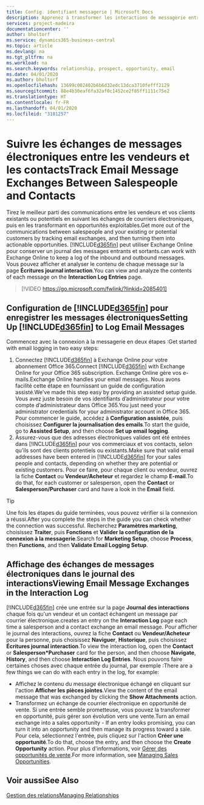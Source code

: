 ```yaml
---
title: Config. identifiant messagerie | Microsoft Docs
description: Apprenez à transformer les interactions de messagerie entre les vendeurs et les clients en véritables opportunités de vente.
services: project-madeira
documentationcenter: ''
author: bholtorf
ms.service: dynamics365-business-central
ms.topic: article
ms.devlang: na
ms.tgt_pltfrm: na
ms.workload: na
ms.search.keywords: relationship, prospect, opportunity, email
ms.date: 04/01/2020
ms.author: bholtorf
ms.openlocfilehash: 13699c002402b6b6d32edc13dca3710fefff2129
ms.sourcegitcommit: 88e4b30eaf6fa32af0c1452ce2f85ff1111c75e2
ms.translationtype: HT
ms.contentlocale: fr-FR
ms.lasthandoff: 04/01/2020
ms.locfileid: "3181257"
---
```

# <a name="track-email-message-exchanges-between-salespeople-and-contacts"></a><span data-ttu-id="c48ec-103">Suivre les échanges de messages électroniques entre les vendeurs et les contacts</span><span class="sxs-lookup"><span data-stu-id="c48ec-103">Track Email Message Exchanges Between Salespeople and Contacts</span></span>
<span data-ttu-id="c48ec-104">Tirez le meilleur parti des communications entre les vendeurs et vos clients existants ou potentiels en suivant les échanges de courriers électroniques, puis en les transformant en opportunités exploitables.</span><span class="sxs-lookup"><span data-stu-id="c48ec-104">Get more out of the communications between salespeople and your existing or potential customers by tracking email exchanges, and then turning them into actionable opportunities.</span></span> [!INCLUDE[d365fin](includes/d365fin_md.md)] <span data-ttu-id="c48ec-105">peut utiliser Exchange Online pour conserver un journal des messages entrants et sortants.</span><span class="sxs-lookup"><span data-stu-id="c48ec-105">can work with Exchange Online to keep a log of the inbound and outbound messages.</span></span> <span data-ttu-id="c48ec-106">Vous pouvez afficher et analyser le contenu de chaque message sur la page **Écritures journal interaction**.</span><span class="sxs-lookup"><span data-stu-id="c48ec-106">You can view and analyze the contents of each message on the **Interaction Log Entries** page.</span></span>

> [!VIDEO https://go.microsoft.com/fwlink/?linkid=2085401]

## <a name="setting-up-d365fin-to-log-email-messages"></a><span data-ttu-id="c48ec-107">Configuration de [!INCLUDE[d365fin](includes/d365fin_md.md)] pour enregistrer les messages électroniques</span><span class="sxs-lookup"><span data-stu-id="c48ec-107">Setting Up [!INCLUDE[d365fin](includes/d365fin_md.md)] to Log Email Messages</span></span>
<span data-ttu-id="c48ec-108">Commencez avec la connexion à la messagerie en deux étapes :</span><span class="sxs-lookup"><span data-stu-id="c48ec-108">Get started with email logging in two easy steps:</span></span>

1. <span data-ttu-id="c48ec-109">Connectez [!INCLUDE[d365fin](includes/d365fin_md.md)] à Exchange Online pour votre abonnement Office 365.</span><span class="sxs-lookup"><span data-stu-id="c48ec-109">Connect [!INCLUDE[d365fin](includes/d365fin_md.md)] with Exchange Online for your Office 365 subscription.</span></span> <span data-ttu-id="c48ec-110">Exchange Online gère vos e-mails.</span><span class="sxs-lookup"><span data-stu-id="c48ec-110">Exchange Online handles your email messages.</span></span> <span data-ttu-id="c48ec-111">Nous avons facilité cette étape en fournissant un guide de configuration assisté.</span><span class="sxs-lookup"><span data-stu-id="c48ec-111">We've made this step easy by providing an assisted setup guide.</span></span> <span data-ttu-id="c48ec-112">Vous avez juste besoin de vos identifiants d’administrateur pour votre compte d’administrateur dans Office 365.</span><span class="sxs-lookup"><span data-stu-id="c48ec-112">You just need your administrator credentials for your administrator account in Office 365.</span></span> <span data-ttu-id="c48ec-113">Pour commencer le guide, accédez à **Configuration assistée**, puis choisissez **Configurer la journalisation des emails**.</span><span class="sxs-lookup"><span data-stu-id="c48ec-113">To start the guide, go to **Assisted Setup**, and then choose **Set up email logging**.</span></span> 
2. <span data-ttu-id="c48ec-114">Assurez-vous que des adresses électroniques valides ont été entrées dans [!INCLUDE[d365fin](includes/d365fin_md.md)] pour vos commerciaux et vos contacts, selon qu’ils sont des clients potentiels ou existants.</span><span class="sxs-lookup"><span data-stu-id="c48ec-114">Make sure that valid email addresses have been entered in [!INCLUDE[d365fin](includes/d365fin_md.md)] for your sales people and contacts, depending on whether they are potential or existing customers.</span></span> <span data-ttu-id="c48ec-115">Pour ce faire, pour chaque client ou vendeur, ouvrez la fiche **Contact** ou **Vendeur/Acheteur** et regardez le champ **E-mail**.</span><span class="sxs-lookup"><span data-stu-id="c48ec-115">To do that, for each customer or salesperson, open the **Contact** or **Salesperson/Purchaser** card and have a look in the **Email** field.</span></span>

> [!Tip]
> <span data-ttu-id="c48ec-116">Une fois les étapes du guide terminées, vous pouvez vérifier si la connexion a réussi.</span><span class="sxs-lookup"><span data-stu-id="c48ec-116">After you complete the steps in the guide you can check whether the connection was successful.</span></span> <span data-ttu-id="c48ec-117">Recherchez **Paramètres marketing**, choisissez **Traiter**, puis **Fonctions** et **Valider la configuration de la connexion à la messagerie**.</span><span class="sxs-lookup"><span data-stu-id="c48ec-117">Search for **Marketing Setup**, choose **Process**, then **Functions**, and then **Validate Email Logging Setup**.</span></span>

## <a name="viewing-email-message-exchanges-in-the-interaction-log"></a><span data-ttu-id="c48ec-118">Affichage des échanges de messages électroniques dans le journal des interactions</span><span class="sxs-lookup"><span data-stu-id="c48ec-118">Viewing Email Message Exchanges in the Interaction Log</span></span>
[!INCLUDE[d365fin](includes/d365fin_md.md)] <span data-ttu-id="c48ec-119">crée une entrée sur la page **Journal des interactions** chaque fois qu'un vendeur et un contact échangent un message par courrier électronique.</span><span class="sxs-lookup"><span data-stu-id="c48ec-119">creates an entry on the **Interaction Log** page each time a salesperson and a contact exchange an email message.</span></span> <span data-ttu-id="c48ec-120">Pour afficher le journal des interactions, ouvrez la fiche **Contact** ou **Vendeur/Acheteur** pour la personne, puis choisissez **Naviguer**, **Historique**, puis choisissez **Écritures journal interaction**.</span><span class="sxs-lookup"><span data-stu-id="c48ec-120">To view the interaction log, open the **Contact** or **Salesperson\*Purchaser** card for the person, and then choose **Navigate**, **History**, and then choose **Interaction Log Entries**.</span></span> <span data-ttu-id="c48ec-121">Nous pouvons faire certaines choses avec chaque entrée du journal, par exemple :</span><span class="sxs-lookup"><span data-stu-id="c48ec-121">There are a few things we can do with each entry in the log, for example:</span></span>

* <span data-ttu-id="c48ec-122">Affichez le contenu du message électronique échangé en cliquant sur l'action **Afficher les pièces jointes**.</span><span class="sxs-lookup"><span data-stu-id="c48ec-122">View the content of the email message that was exchanged by clicking the **Show Attachments** action.</span></span>
* <span data-ttu-id="c48ec-123">Transformez un échange de courrier électronique en opportunité de vente. Si une entrée semble prometteuse, vous pouvez la transformer en opportunité, puis gérer son évolution vers une vente.</span><span class="sxs-lookup"><span data-stu-id="c48ec-123">Turn an email exchange into a sales opportunity - If an entry looks promising, you can turn it into an opportunity and then manage its progress toward a sale.</span></span> <span data-ttu-id="c48ec-124">Pour cela, sélectionnez l'entrée, puis cliquez sur l'action **Créer une opportunité**.</span><span class="sxs-lookup"><span data-stu-id="c48ec-124">To do that, choose the entry, and then choose the **Create Opportunity** action.</span></span> <span data-ttu-id="c48ec-125">Pour plus d'informations, voir [Gérer des opportunités de vente](marketing-manage-sales-opportunities.md).</span><span class="sxs-lookup"><span data-stu-id="c48ec-125">For more information, see [Managing Sales Opportunities](marketing-manage-sales-opportunities.md).</span></span>

## <a name="see-also"></a><span data-ttu-id="c48ec-126">Voir aussi</span><span class="sxs-lookup"><span data-stu-id="c48ec-126">See Also</span></span>
[<span data-ttu-id="c48ec-127">Gestion des relations</span><span class="sxs-lookup"><span data-stu-id="c48ec-127">Managing Relationships</span></span>](marketing-relationship-management.md)

